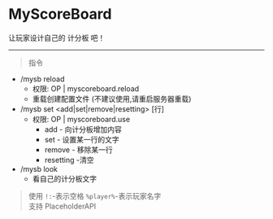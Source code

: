 # MyScoreBoard
让玩家设计自己的 计分板 吧！

---

> 指令
- /mysb reload
  - 权限: OP | myscoreboard.reload
  - 重载创建配置文件 (不建议使用,请重启服务器重载)
- /mysb set <add|set|remove|resetting> [行]
  - 权限: OP | myscoreboard.use
    - add - 向计分板增加内容
    - set - 设置某一行的文字
    - remove - 移除某一行
    - resetting -清空
- /mysb look
  - 看自己的计分板文字

> 使用 `!:`-表示空格 `%player%`-表示玩家名字  
> 支持 PlaceholderAPI